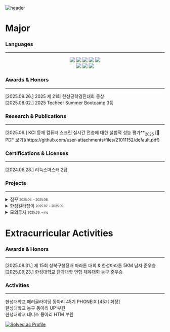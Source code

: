![header](https://capsule-render.vercel.app/api?type=slice&color=38FAD4&text=Welcome)


<h1> Major </h1>

  <h3> Languages </h3>
  
<hr>
  <div align="center">

<!-- 자바 -->
<img src="https://img.shields.io/badge/java-007396?style=for-the-badge&logo=OpenJDK&logoColor=white">

<!--스프링부트 -->
<img src="https://img.shields.io/badge/springboot-6DB33F?style=for-the-badge&logo=springboot&logoColor=white">

<!-- mysql -->
<img src="https://img.shields.io/badge/MySQL-4479A1?style=for-the-badge&logo=MySQL&logoColor=white">

<!-- python -->
<img src="https://img.shields.io/badge/Python-3776AB?style=for-the-badge&logo=Python&logoColor=white">

<!-- raspberrypi -->
<img src="https://img.shields.io/badge/raspberrypi-A22846?style=for-the-badge&logo=raspberrypi&logoColor=white">

<br>
<img src="https://img.shields.io/badge/한국어-red?style=for-the-badge&logo=cesium&logoColor=white">
<img src="https://img.shields.io/badge/English-black?style=for-the-badge&logo=etsy&logoColor=white">
<img src="https://img.shields.io/badge/日本語-F7F9FA?style=for-the-badge&logo=postman&logoColor=red">

  </div>
</div>

<h3> Awards & Honors </h3>
<hr>
[2025.09.26.] 2025 제 21회 한성공학경진대회 동상 <br>
[2025.08.02.] 2025 Techeer Summer Bootcamp 3등

<h3> Research & Publications </h3>
<hr>
[2025.06.] KCI 등재 컴퓨터 스크린 실시간 전송에 대한 실험적 성능 평가**<sub>2025</sub> 
  [📑 PDF 보기](https://github.com/user-attachments/files/21011152/default.pdf)



<!-- 자격증 -->
<div>
<h3>Certifications & Licenses</h3>
<hr>
[2024.06.28.] 리눅스마스터 2급 



<h3>Projects</h3>
<hr>

<details>
  <summary> 집꾸 <sub><sup>2025.06. – 2025.08.</sup></sub></summary> <br>

  AI 기반 인테리어 스타일 추천 및 가구 매칭 서비스  

  - [GitHub Organization](https://github.com/2025-team-k-techeer/.github)  
  - [YouTube Demo](https://www.youtube.com/watch?v=uyt9KrMvWGU)  
  - [Medium Article](https://medium.com/@jeongjooho1995/%EC%A7%91%EA%BE%B8-8c5691e6a980)  

</details>


<details>
  <summary> 한성길라잡이 <sub><sup>2025.07. – 2025.09.</sup></sub></summary> <br>


  복잡한 트랙제와 졸업요건을 해결해 더 나은 대학생활을 제공하는 서비스

  - [GitHub Organization](https://github.com/2025-Engineering-Contest-Team-GRIT/.github)  
  - [YouTube Demo](https://www.youtube.com/watch?v=IMidmpOfmgI)  


</details>


<details>
  <summary> 모의투자 <sub><sup>2025.09. – ing </sup></sub></summary> <br>


  <strong> TO BE CONTINUED
 &  COMING SOON </strong>


</details>


  
</div>

<div>






<h1> Extracurricular Activities </h1>


<h3> Awards & Honors </h3>
<hr>
[2025.08.31.] 제 15회 성북구청장배 마라톤 대회 & 한성마라톤 5KM 남자 준우승 <br>
[2025.09.23.] 한성대학교 단과대학 연합 체육대회 농구 준우승


<h3> Activities </h3>
<hr>
한성대학교 패러글라이딩 동아리 45기 PHONEIX [45기 회장] <br>
한성대학교 농구  동아리 UP 부원 <br>
한성대학교 테니스 동아리 HTM 부원 <br>

  
[![Solved.ac Profile](http://mazassumnida.wtf/api/v2/generate_badge?boj=2131228)](https://solved.ac/2131228)

</div>
